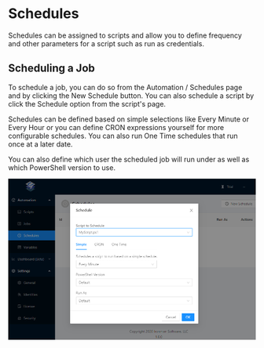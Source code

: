 # Schedules

Schedules can be assigned to scripts and allow you to define frequency and other parameters for a script such as run as credentials. 

## Scheduling a Job 

To schedule a job, you can do so from the Automation / Schedules page and by clicking the New Schedule button. You can also schedule a script by click the Schedule option from the script's page. 

Schedules can be defined based on simple selections like Every Minute or Every Hour or you can define CRON expressions yourself for more configurable schedules. You can also run One Time schedules that run once at a later date. 

You can also define which user the scheduled job will run under as well as which PowerShell version to use. 

![](../.gitbook/assets/image.png)

